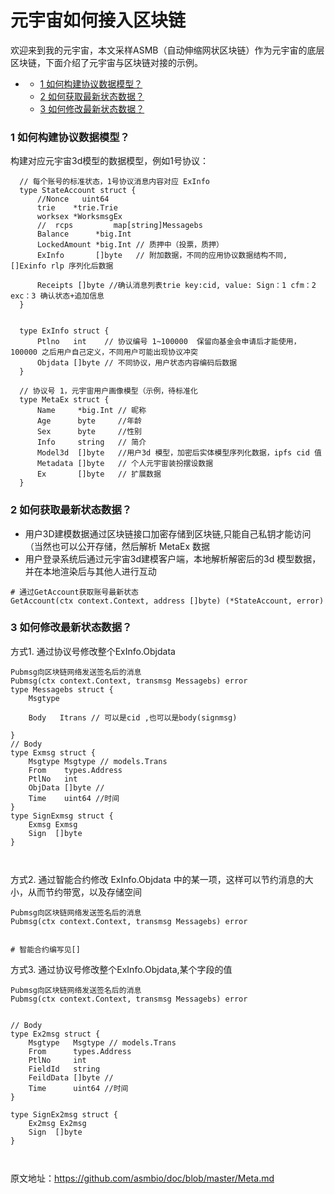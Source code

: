 # 元宇宙如何接入区块链
欢迎来到我的元宇宙，本文采样ASMB（自动伸缩网状区块链）作为元宇宙的底层区块链，下面介绍了元宇宙与区块链对接的示例。
- [](#)
    - [1 如何构建协议数据模型？](#1-如何构建协议数据模型)
    - [2 如何获取最新状态数据？](#2-如何获取最新状态数据)
    - [3 如何修改最新状态数据？](#3-如何修改最新状态数据)



### 1 如何构建协议数据模型？

构建对应元宇宙3d模型的数据模型，例如1号协议：

  ```
    // 每个账号的标准状态，1号协议消息内容对应 ExInfo 
    type StateAccount struct {
        //Nonce   uint64
        trie    *trie.Trie
        worksex *WorksmsgEx
        //	rcps         map[string]Messagebs
        Balance      *big.Int
        LockedAmount *big.Int // 质押中（投票，质押）
        ExInfo       []byte   // 附加数据，不同的应用协议数据结构不同, []Exinfo rlp 序列化后数据

        Receipts []byte //确认消息列表trie key:cid, value: Sign：1 cfm：2 	exc：3 确认状态+追加信息
    }


    type ExInfo struct {
        Ptlno   int    // 协议编号 1~100000  保留向基金会申请后才能使用，100000 之后用户自己定义，不同用户可能出现协议冲突
        Objdata []byte // 不同协议，用户状态内容编码后数据
    }

    // 协议号 1，元宇宙用户画像模型（示例，待标准化
    type MetaEx struct {
        Name     *big.Int // 昵称
        Age      byte     //年龄
        Sex      byte     //性别
        Info     string   // 简介
        Model3d  []byte   //用户3d 模型，加密后实体模型序列化数据，ipfs cid 值
        Metadata []byte   // 个人元宇宙装扮摆设数据
        Ex       []byte   // 扩展数据
    }

```

### 2 如何获取最新状态数据？

- 用户3D建模数据通过区块链接口加密存储到区块链,只能自己私钥才能访问（当然也可以公开存储，然后解析 MetaEx 数据
- 用户登录系统后通过元宇宙3d建模客户端，本地解析解密后的3d 模型数据，并在本地渲染后与其他人进行互动
```
# 通过GetAccount获取账号最新状态
GetAccount(ctx context.Context, address []byte) (*StateAccount, error)      

```
### 3 如何修改最新状态数据？



方式1. 通过协议号修改整个ExInfo.Objdata
```
Pubmsg向区块链网络发送签名后的消息
Pubmsg(ctx context.Context, transmsg Messagebs) error     
type Messagebs struct {
	Msgtype

	Body   Itrans // 可以是cid ,也可以是body(signmsg)

}
// Body
type Exmsg struct {
	Msgtype Msgtype // models.Trans
	From    types.Address
	PtlNo   int
	ObjData []byte //
	Time    uint64 //时间
}
type SignExmsg struct {
	Exmsg Exmsg
	Sign  []byte
}



```


方式2. 通过智能合约修改 ExInfo.Objdata 中的某一项，这样可以节约消息的大小，从而节约带宽，以及存储空间
```
Pubmsg向区块链网络发送签名后的消息
Pubmsg(ctx context.Context, transmsg Messagebs) error     


# 智能合约编写见[]
```


方式3. 通过协议号修改整个ExInfo.Objdata,某个字段的值
```
Pubmsg向区块链网络发送签名后的消息
Pubmsg(ctx context.Context, transmsg Messagebs) error     


// Body
type Ex2msg struct {
	Msgtype   Msgtype // models.Trans
	From      types.Address
	PtlNo     int
	FieldId   string
	FeildData []byte //
	Time      uint64 //时间
}

type SignEx2msg struct {
	Ex2msg Ex2msg
	Sign  []byte
}



```

原文地址：https://github.com/asmbio/doc/blob/master/Meta.md